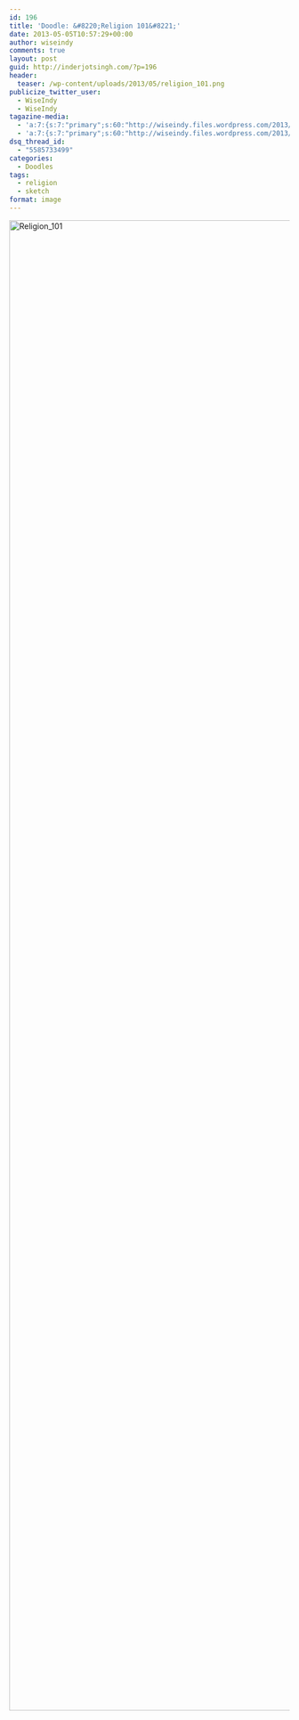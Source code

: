 ```yaml
---
id: 196
title: 'Doodle: &#8220;Religion 101&#8221;'
date: 2013-05-05T10:57:29+00:00
author: wiseindy
comments: true
layout: post
guid: http://inderjotsingh.com/?p=196
header:
  teaser: /wp-content/uploads/2013/05/religion_101.png
publicize_twitter_user:
  - WiseIndy
  - WiseIndy
tagazine-media:
  - 'a:7:{s:7:"primary";s:60:"http://wiseindy.files.wordpress.com/2013/05/religion_101.png";s:6:"images";a:1:{s:60:"http://wiseindy.files.wordpress.com/2013/05/religion_101.png";a:6:{s:8:"file_url";s:60:"http://wiseindy.files.wordpress.com/2013/05/religion_101.png";s:5:"width";i:1000;s:6:"height";i:2789;s:4:"type";s:5:"image";s:4:"area";i:2789000;s:9:"file_path";b:0;}}s:6:"videos";a:0:{}s:11:"image_count";i:1;s:6:"author";s:8:"30670183";s:7:"blog_id";s:8:"50713731";s:9:"mod_stamp";s:19:"2013-05-05 07:57:29";}'
  - 'a:7:{s:7:"primary";s:60:"http://wiseindy.files.wordpress.com/2013/05/religion_101.png";s:6:"images";a:1:{s:60:"http://wiseindy.files.wordpress.com/2013/05/religion_101.png";a:6:{s:8:"file_url";s:60:"http://wiseindy.files.wordpress.com/2013/05/religion_101.png";s:5:"width";i:1000;s:6:"height";i:2789;s:4:"type";s:5:"image";s:4:"area";i:2789000;s:9:"file_path";b:0;}}s:6:"videos";a:0:{}s:11:"image_count";i:1;s:6:"author";s:8:"30670183";s:7:"blog_id";s:8:"50713731";s:9:"mod_stamp";s:19:"2013-05-05 07:57:29";}'
dsq_thread_id:
  - "5585733499"
categories:
  - Doodles
tags:
  - religion
  - sketch
format: image
---
```

<img class="alignnone size-full wp-image-198" alt="Religion_101" src="http://inderjotsingh.com/wp-content/uploads/2013/05/religion_101.png" width="960" height="2677" />